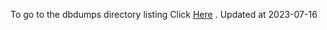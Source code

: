 To go to the dbdumps directory listing Click [Here](https://ipfs.io/ipfs/bafkreibylbelz26l6vivqhkr6n6m4m5w76gghxx6makrr3y5len56wwti4) . Updated at 2023-07-16